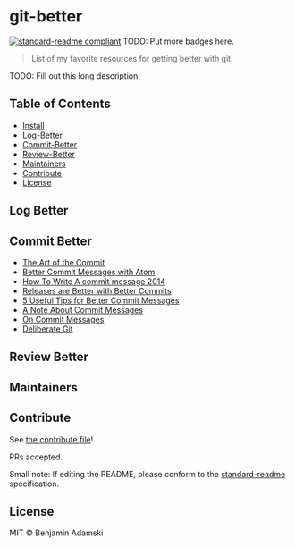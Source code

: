 # git-better

[![standard-readme compliant](https://img.shields.io/badge/standard--readme-OK-green.svg?style=flat-square)](https://github.com/RichardLitt/standard-readme)
TODO: Put more badges here.

> List of my favorite resources for getting better with git.

TODO: Fill out this long description.

## Table of Contents

- [Install](#install)
- [Log-Better](#log-better)
- [Commit-Better](#commit-better)
- [Review-Better](#review-better)
- [Maintainers](#maintainers)
- [Contribute](#contribute)
- [License](#license)

## Log Better

## Commit Better

- [The Art of the Commit](https://alistapart.com/article/the-art-of-the-commit)
- [Better Commit Messages with Atom](https://medium.freecodecamp.org/towards-better-git-commit-messages-using-atom-6dbda5e14984)
- [How To Write A commit message 2014](https://news.ycombinator.com/item?id=13889155)
- [Releases are Better with Better Commits](https://blog.sentry.io/2017/05/01/release-commits.html)
- [5 Useful Tips for Better Commit Messages](https://robots.thoughtbot.com/5-useful-tips-for-a-better-commit-message)
- [A Note About Commit Messages](http://tbaggery.com/2008/04/19/a-note-about-git-commit-messages.html)
- [On Commit Messages](http://who-t.blogspot.de/2009/12/on-commit-messages.html)
- [Deliberate Git](http://rakeroutes.com/blog/deliberate-git/)



## Review Better

## Maintainers

## Contribute

See [the contribute file](contribute.md)!

PRs accepted.

Small note: If editing the README, please conform to the [standard-readme](https://github.com/RichardLitt/standard-readme) specification.

## License

MIT © Benjamin Adamski
